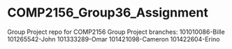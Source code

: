 # COMP2156_Group36_Assignment
Group Project repo for COMP2156 
Group Project branches:
101010086-Bille
101265542-John
101333289-Omar
101421098-Cameron
101422604-Erino